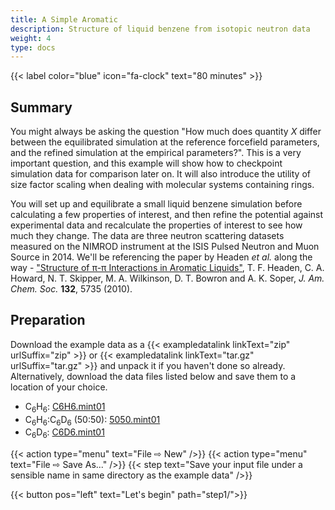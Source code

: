 ```yaml
---
title: A Simple Aromatic
description: Structure of liquid benzene from isotopic neutron data
weight: 4
type: docs
---
```


{{< label color="blue" icon="fa-clock" text="80 minutes" >}}

## Summary

You might always be asking the question "How much does quantity _X_ differ between the equilibrated simulation at the reference forcefield parameters, and the refined simulation at the empirical parameters?". This is a very important question, and this example will show how to checkpoint simulation data for comparison later on. It will also introduce the utility of size factor scaling when dealing with molecular systems containing rings.

You will set up and equilibrate a small liquid benzene simulation before calculating a few properties of interest, and then refine the potential against experimental data and recalculate the properties of interest to see how much they change. The data are three neutron scattering datasets measured on the NIMROD instrument at the ISIS Pulsed Neutron and Muon Source in 2014. We'll be referencing the paper by Headen _et al._ along the way - ["Structure of &pi;-&pi; Interactions in Aromatic Liquids"](https://dx.doi.org/10.1021/ja909084e), T. F. Headen, C. A. Howard, N. T. Skipper, M. A. Wilkinson, D. T. Bowron and A. K. Soper, _J. Am. Chem. Soc._ **132**, 5735 (2010).

## Preparation

Download the example data as a {{< exampledatalink linkText="zip" urlSuffix="zip" >}} or {{< exampledatalink linkText="tar.gz" urlSuffix="tar.gz" >}} and unpack it if you haven't done so already. Alternatively, download the data files listed below and save them to a location of your choice.

- C<sub>6</sub>H<sub>6</sub>: [C6H6.mint01](https://raw.githubusercontent.com/disorderedmaterials/dissolve/develop/examples/benzene/data/C6H6.mint01)
- C<sub>6</sub>H<sub>6</sub>:C<sub>6</sub>D<sub>6</sub> (50:50): [5050.mint01](https://raw.githubusercontent.com/disorderedmaterials/dissolve/develop/examples/benzene/data/5050.mint01)
- C<sub>6</sub>D<sub>6</sub>: [C6D6.mint01](https://raw.githubusercontent.com/disorderedmaterials/dissolve/develop/examples/benzene/data/C6D6.mint01)

{{< action type="menu" text="File &#8680; New" />}}
{{< action type="menu" text="File &#8680; Save As..." />}}
{{< step text="Save your input file under a sensible name in same directory as the example data" />}}

{{< button pos="left" text="Let's begin" path="step1/">}}
